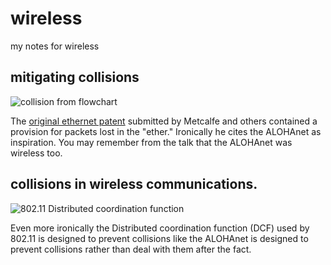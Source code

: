 # wireless
my notes for wireless

## mitigating collisions

![collision from flowchart](https://rhildred.github.io/wireless/readmeimages/US4063220-4.png "collision from flowchart")

The [original ethernet patent](https://patents.google.com/patent/US4063220) submitted by Metcalfe and others contained a provision for packets lost in the "ether." Ironically he cites the ALOHAnet as inspiration. You may remember from the talk that the ALOHAnet was wireless too.

## collisions in wireless communications.

![802.11 Distributed coordination function](https://rhildred.github.io/wireless/readmeimages/maxresdefault.jpg "802.11 Distributed coordination function")

Even more ironically the Distributed coordination function (DCF) used by 802.11 is designed to prevent collisions like the ALOHAnet is designed to prevent collisions rather than deal with them after the fact.
